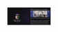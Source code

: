 <p align="center">
  <img alt="Imagem Inicial Projeto" src="./assets/inicial.png" width="100px" />
</p>
